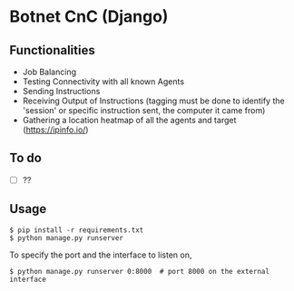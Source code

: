 # Botnet CnC (Django)

## Functionalities
* Job Balancing
* Testing Connectivity with all known Agents
* Sending Instructions
* Receiving Output of Instructions (tagging must be done to identify the 'session' or specific instruction sent, the computer it came from)
* Gathering a location heatmap of all the agents and target (https://ipinfo.io/)

## To do
- [ ] ??

## Usage
```console
$ pip install -r requirements.txt
$ python manage.py runserver
```

To specify the port and the interface to listen on,
```console
$ python manage.py runserver 0:8000  # port 8000 on the external interface
```